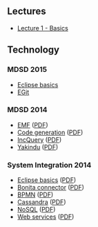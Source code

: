 ## Lectures

* [Lecture 1 - Basics](https://github.com/FTSRG/MDSD/wiki/Lecture-01) 

## Technology

### MDSD 2015

* [Eclipse basics](https://github.com/FTSRG/MDSD/wiki/2015_eclipse_basics) 
* [EGit](https://github.com/FTSRG/MDSD/wiki/git) 

### MDSD 2014

* [EMF](https://github.com/FTSRG/MDSD/wiki/emf) ([PDF](http://ftsrg.github.io/mdsd/2014/emf.pdf))
* [Code generation](https://github.com/FTSRG/MDSD/wiki/code_generation) ([PDF](http://ftsrg.github.io/mdsd/2014/code_generation.pdf))
* [IncQuery](https://github.com/FTSRG/MDSD/wiki/incquery) ([PDF](http://ftsrg.github.io/mdsd/2014/incquery.pdf))
* [Yakindu](https://github.com/FTSRG/MDSD/wiki/yakindu) ([PDF](http://ftsrg.github.io/mdsd/2014/yakindu.pdf))

### System Integration 2014

* [Eclipse basics](https://github.com/FTSRG/MDSD/wiki/eclipse_basics) ([PDF](http://ftsrg.github.io/mdsd/2014/eclipse_basics.pdf))
* [Bonita connector](https://github.com/FTSRG/MDSD/wiki/bonita_connector) ([PDF](http://ftsrg.github.io/mdsd/2014/bonita_connector.pdf))
* [BPMN](https://github.com/FTSRG/MDSD/wiki/bpmn) ([PDF](http://ftsrg.github.io/mdsd/2014/bpmn.pdf))
* [Cassandra](https://github.com/FTSRG/MDSD/wiki/cassandra) ([PDF](http://ftsrg.github.io/mdsd/2014/cassandra.pdf))
* [NoSQL](https://github.com/FTSRG/MDSD/wiki/nosql) ([PDF](http://ftsrg.github.io/mdsd/2014/nosql.pdf))
* [Web services](https://github.com/FTSRG/MDSD/wiki/web_services) ([PDF](http://ftsrg.github.io/mdsd/2014/web_services.pdf))
